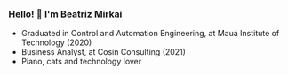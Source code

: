 ### Hello! 👋 I'm Beatriz Mirkai

- Graduated in Control and Automation Engineering, at Mauá Institute of Technology (2020)
- Business Analyst, at Cosin Consulting (2021)
- Piano, cats and technology lover
